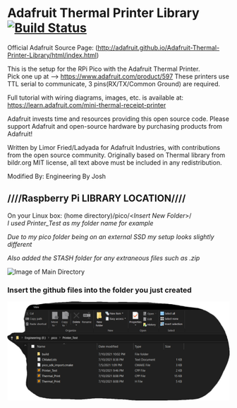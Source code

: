 # Adafruit Thermal Printer Library [![Build Status](https://github.com/adafruit/Adafruit-Thermal-Printer-Library/workflows/Arduino%20Library%20CI/badge.svg)](https://github.com/adafruit/Adafruit-Thermal-Printer-Library/actions) 

Official Adafruit Source Page: (http://adafruit.github.io/Adafruit-Thermal-Printer-Library/html/index.html)

This is the setup for the RPi Pico with the Adafruit Thermal Printer.         
Pick one up at --> https://www.adafruit.com/product/597
These printers use TTL serial to communicate, 3 pins(RX/TX/Common Ground) are required.

Full tutorial with wiring diagrams, images, etc. is available at:
https://learn.adafruit.com/mini-thermal-receipt-printer

Adafruit invests time and resources providing this open source code.  Please support Adafruit and open-source hardware by purchasing products from Adafruit!

Written by Limor Fried/Ladyada for Adafruit Industries, with contributions from the open source community.  Originally based on Thermal library from bildr.org
MIT license, all text above must be included in any redistribution.

Modified By: Engineering By Josh

## ////Raspberry Pi LIBRARY LOCATION////
On your Linux box: (home directory)/pico/<_Insert New Folder_>/            
*I used Printer_Test as my folder name for example*

_Due to my pico folder being on an external SSD my setup looks slightly different_

_Also added the STASH folder for any extraneous files such as .zip_

![Image of Main Directory]()

### Insert the github files into the folder you just created
![Image of internals of the new folder](https://github.com/Engineering-Applied/Adafruit-Thermal-Printer-Library/blob/master/media/images/Internals%20of%20Directory.png)

